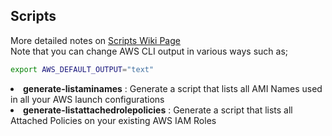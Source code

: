 ## Scripts
More detailed notes on [Scripts Wiki Page](https://github.com/pgreene/AWS-Tutorials/wiki/Scripts) <br/>
Note that you can change AWS CLI output in various ways such as;

```bash
export AWS_DEFAULT_OUTPUT="text"
```

</li>
<li><b>generate-listaminames</b> : Generate a script that lists all AMI Names used in all your AWS launch configurations</li>
<li><b>generate-listattachedrolepolicies</b> : Generate a script that lists all Attached Policies on your existing AWS IAM Roles</li>
</ul>
